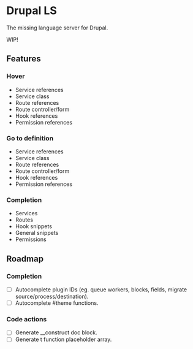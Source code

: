 # Drupal LS
The missing language server for Drupal.

WIP!

## Features
### Hover
- Service references
- Service class
- Route references
- Route controller/form
- Hook references
- Permission references
### Go to definition
- Service references
- Service class
- Route references
- Route controller/form
- Hook references
- Permission references
### Completion
- Services
- Routes
- Hook snippets
- General snippets
- Permissions

## Roadmap
### Completion
- [ ] Autocomplete plugin IDs (eg. queue workers, blocks, fields, migrate source/process/destination).
- [ ] Autocomplete #theme functions.

### Code actions
- [ ] Generate __construct doc block.
- [ ] Generate t function placeholder array.
